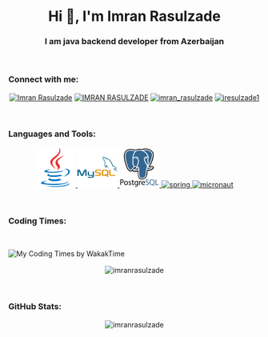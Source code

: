 
<h1 align="center">Hi 👋, I'm Imran Rasulzade</h1>
<h3 align="center">I am java backend developer from Azerbaijan</h3>
<br>
<h3 align="left">Connect with me:</h3>
<p align="center">
<a href="https://www.linkedin.com/in/imran-rasulzade/" target="blank"><img align="center" src="https://raw.githubusercontent.com/rahuldkjain/github-profile-readme-generator/master/src/images/icons/Social/linked-in-alt.svg" alt="Imran Rasulzade" height="30" width="40" /></a>
<a href="https://www.facebook.com/imran.resulzade.9/" &viewas=&show_switched_toast=false&show_switched_tooltip=false&is_tour_dismissed=false&is_tour_completed=false&show_podcast_settings=false&show_community_review_changes=false&should_open_composer=false&badge_type=NEW_MEMBER&show_community_rollback_toast=false&show_community_rollback=false&show_follower_visibility_disclosure=false&bypass_exit_warning=true" target="blank"><img align="center" src="https://raw.githubusercontent.com/rahuldkjain/github-profile-readme-generator/master/src/images/icons/Social/facebook.svg" alt="IMRAN RASULZADE" height="60" width="80" /></a>
<a href="https://www.instagram.com/imran_rasulzade/" target="blank"><img align="center" src="https://raw.githubusercontent.com/rahuldkjain/github-profile-readme-generator/master/src/images/icons/Social/instagram.svg" alt="imran_rasulzade" height="60" width="80" /></a>
<a href="https://www.hackerrank.com/iresulzade1" target="blank"><img align="center" src="https://raw.githubusercontent.com/rahuldkjain/github-profile-readme-generator/master/src/images/icons/Social/hackerrank.svg" alt="iresulzade1" height="60" width="80" /></a>
</p>
<br>
<h3 align="left">Languages and Tools:</h3>
<p align="center"> <a href="https://www.java.com/en/" target="_blank" rel="noreferrer"> <img src="https://raw.githubusercontent.com/devicons/devicon/master/icons/java/java-original.svg" alt="java" width="80" height="80"/> </a> <a href="https://www.mysql.com/" target="_blank" rel="noreferrer"> <img src="https://raw.githubusercontent.com/devicons/devicon/master/icons/mysql/mysql-original-wordmark.svg" alt="mysql" width="80" height="80"/> </a> <a href="https://www.postgresql.org" target="_blank" rel="noreferrer"> <img src="https://raw.githubusercontent.com/devicons/devicon/master/icons/postgresql/postgresql-original-wordmark.svg" alt="postgresql" width="80" height="80"/> </a> <a href="https://spring.io/" target="_blank" rel="noreferrer"> <img src="https://www.vectorlogo.zone/logos/springio/springio-icon.svg" alt="spring" width="80" height="80"/> </a><a href="https://micronaut.io/" target="_blank" rel="noreferrer"> <img src="https://objectcomputing.com/files/2616/2275/4406/micronaut_stacked_black.svg" alt="micronaut" width="80" height="80"/> </a> </p>
<br>
<h3 align="left">Coding Times:</h3>
<br>

![My Coding Times by WakakTime](https://github-readme-stats.vercel.app/api/wakatime?username=imranrasulzade)


<p align="center">
  <img align="center" src="https://github-readme-stats.vercel.app/api/top-langs?username=imranrasulzade&show_icons=true&locale=en&layout=compact" alt="imranrasulzade" />
</p>
<br>
<h3 align="left">GitHub Stats:</h3>
<p align="center">
  <img align="center" src="https://github-readme-stats.vercel.app/api?username=imranrasulzade&show_icons=true&locale=en" alt="imranrasulzade" />
</p>
